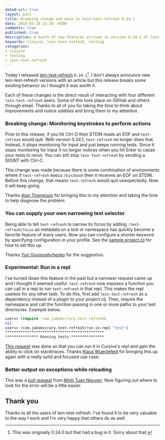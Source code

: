 ```yaml
---
dated-url: true
layout: post
title: Breaking change and more in lein-test-refresh 0.24.1
date: 2019-03-20 21:30 -0500
comments: true
published: true
description: A bunch of new features arrived in version 0.24.1 of lein-test-refresh
keywords: clojure, lein-test-refresh, testing
categories:
- clojure
- testing
- lein-test-refresh
---
```


Today I released [lein-test-refresh](https://github.com/jakemcc/lein-test-refresh) `0.24.1`[^1]. I don't always announce new lein-test-refresh versions with an article but this release breaks some existing behavior so I thought it was worth it.

[^1]: This was originally 0.24.0 but that had a bug in it. Sorry about that.

Each of these changes is the direct result of interacting with four different `lein-test-refresh` users. Some of this took place on GitHub and others through email. Thanks to all of you for taking the time to think about improvements and notice oddities and bring them to my attention.

### Breaking change: Monitoring keystrokes to perform actions

Prior to this release, if you hit Ctrl-D then STDIN reads an EOF and `test-refresh` would quit. With version 0.24.1, `test-refresh` no longer does that. Instead, it stops monitoring for input and just keeps running tests. Since it stops monitoring for input it no longer notices when you hit Enter to cause your tests to rerun. You can still stop `lein test-refresh` by sending a SIGINT with Ctrl-C.

This change was made because there is some combination of environments where if `test-refresh` execs `/bin/bash` then it receives an EOF on STDIN. Before this change, that means `test-refresh` would quit unexpectedly. Now it will keep going.

Thanks [Alan Thompson](https://github.com/cloojure) for bringing this to my attention and taking the time to help diagnose the problem.

### You can supply your own narrowing test selector

Being able to tell `test-refresh` to narrow its focus by adding `:test-refresh/focus` as metadata on a test or namespace has quickly become a favorite feature of many users. Now you can configure a shorter keyword by specifying configuration in your profile. See the [sample project.clj](https://github.com/jakemcc/lein-test-refresh/blob/1b5165660d9e40d9394809a95b148ec758a6d56b/sample.project.clj#L61-L65) for how to set this up.

Thanks [Yuri Govorushchenko](https://github.com/metametadata) for the suggestion.

### Experimental: Run in a repl

I've turned down this feature in the past but a narrower request came up and I thought it seemed useful. `test-refresh` now exposes a function you can call in a repl to run `test-refresh` in that repl. This makes the repl useless for any other task. To do this, first add `lein-test-refresh` as a dependency instead of a plugin to your project.clj. Then, require the namespace and call the function passing in one or more paths to your test directories. Example below.

```clojure
user=> (require 'com.jakemccrary.test-refresh)
nil
user=> (com.jakemccrary.test-refresh/run-in-repl "test")
*********************************************
*************** Running tests ***************
```

[This request](https://github.com/jakemcc/lein-test-refresh/issues/80) was done so that you can run it in Cursive's repl and gain the ability to click on stacktraces. Thanks [Klaus Wuestefeld](https://github.com/klauswuestefeld) for bringing this up again with a really solid and focused use case.

### Better output on exceptions while reloading

This was a [pull request](https://github.com/jakemcc/lein-test-refresh/pull/81) from [Minh Tuan Nguyen](https://github.com/minhtuannguyen). Now figuring out where to look for the error will be a little easier.


## Thank you

Thanks to all the users of lein-test-refresh. I've found it to be very valuable to the way I work and I'm very happy that others do as well.